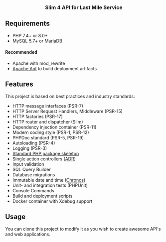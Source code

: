 
<h3 align="center">Slim 4 API for Last Mile Service</h3>

## Requirements

* PHP 7.4+ or 8.0+
* MySQL 5.7+ or MariaDB

#### Recommended

* Apache with mod_rewrite
* [Apache Ant](https://ant.apache.org/bindownload.cgi) to build deployment artifacts

## Features

This project is based on best practices and industry standards:

* HTTP message interfaces (PSR-7)
* HTTP Server Request Handlers, Middleware (PSR-15)
* HTTP factories (PSR-17)
* HTTP router and dispatcher (Slim)
* Dependency injection container (PSR-11)
* Modern coding style (PSR-1, PSR-12)
* PHPDoc standard (PSR-5, PSR-19)
* Autoloading (PSR-4)
* Logging (PSR-3)
* [Standard PHP package skeleton](https://github.com/php-pds/skeleton)
* Single action controllers ([ADR](https://github.com/pmjones/adr/blob/master/ADR.md))
* Input validation
* SQL Query Builder
* Database migrations
* Immutable date and time ([Chronos](https://github.com/cakephp/chronos))
* Unit- and integration tests (PHPUnit)
* Console Commands
* Build and deployment scripts
* Docker container with Xdebug support

## Usage

You can clone this project to modify it as you wish to create awesome API's and web applications. 